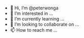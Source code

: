 - 👋 Hi, I’m @peterwonga
- 👀 I’m interested in ...
- 🌱 I’m currently learning ...
- 💞️ I’m looking to collaborate on ...
- 📫 How to reach me ...

<!---
peterwonga/peterwonga is a ✨ special ✨ repository because its `README.md` (this file) appears on your GitHub profile.
You can click the Preview link to take a look at your changes.
--->
